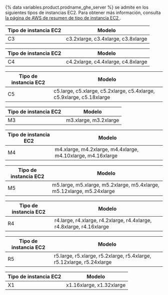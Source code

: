 {% data variables.product.prodname_ghe_server %} se admite en los siguientes tipos de instancias EC2. Para obtener más información, consulta [la página de AWS de resumen de tipo de instancia EC2 ](http://aws.amazon.com/ec2/instance-types/).

| Tipo de instancia EC2 | Modelo                             |
| --------------------- | ---------------------------------- |
| C3                    | c3.2xlarge, c3.4xlarge, c3.8xlarge |

| Tipo de instancia EC2 | Modelo                             |
| --------------------- | ---------------------------------- |
| C4                    | c4.2xlarge, c4.4xlarge, c4.8xlarge |

| Tipo de instancia EC2 | Modelo                                                               |
| --------------------- | -------------------------------------------------------------------- |
| C5                    | c5.large, c5.xlarge, c5.2xlarge, c5.4xlarge, c5.9xlarge, c5.18xlarge |

| Tipo de instancia EC2 | Modelo                |
| --------------------- | --------------------- |
| M3                    | m3.xlarge, m3.2xlarge |

| Tipo de instancia EC2 | Modelo                                                      |
| --------------------- | ----------------------------------------------------------- |
| M4                    | m4.xlarge, m4.2xlarge, m4.4xlarge, m4.10xlarge, m4.16xlarge |

| Tipo de instancia EC2 | Modelo                                                                |
| --------------------- | --------------------------------------------------------------------- |
| M5                    | m5.large, m5.xlarge, m5.2xlarge, m5.4xlarge, m5.12xlarge, m5.24xlarge |

| Tipo de instancia EC2 | Modelo                                                               |
| --------------------- | -------------------------------------------------------------------- |
| R4                    | r4.large, r4.xlarge, r4.2xlarge, r4.4xlarge, r4.8xlarge, r4.16xlarge |

| Tipo de instancia EC2 | Modelo                                                                |
| --------------------- | --------------------------------------------------------------------- |
| R5                    | r5.large, r5.xlarge, r5.2xlarge, r5.4xlarge, r5.12xlarge, r5.24xlarge |


| Tipo de instancia EC2 | Modelo                   |
| --------------------- | ------------------------ |
| X1                    | x1.16xlarge, x1.32xlarge |
